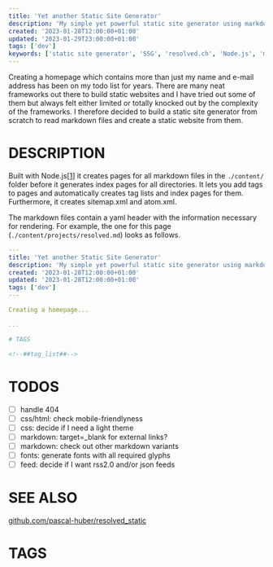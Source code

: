 ```yaml
---
title: 'Yet another Static Site Generator'
description: 'My simple yet powerful static site generator using markdown.'
created: '2023-01-28T12:00:00+01:00'
updated: '2023-01-29T23:00:00+01:00'
tags: ['dev']
keywords: ['static site generator', 'SSG', 'resolved.ch', 'Node.js', 'markdown']
---
```


Creating a homepage which contains more than just my name and e-mail address has
been on my todo list for years. There are many neat frameworks out there to
build static websites and I have tried out some of them but always felt either
limited or totally knocked out by the complexity of the frameworks. I therefore
decided to build a static site generator from scratch to read markdown files and
create a static website from them.

# DESCRIPTION

Built with Node.js[[1]] it creates pages for all markdown files in the
`./content/` folder before it generates index pages for all directories. It lets
you add tags to pages and automatically creates tag lists and index pages for
them. Furthermore, it creates sitemap.xml and atom.xml.

The markdown files contain a yaml header with the information necessary for
rendering. For example, the one for this page (`./content/projects/resolved.md`)
looks as follows.

```yaml
---
title: 'Yet another Static Site Generator'
description: 'My simple yet powerful static site generator using markdown.'
created: '2023-01-28T12:00:00+01:00'
updated: '2023-01-28T12:00:00+01:00'
tags: ['dev']
---

Creating a homepage...

...

# TAGS

<!--##tag_list##-->

```

# TODOS

 - [ ] handle 404
 - [ ] css/html: check mobile-friendlyness
 - [ ] css: decide if I need a light theme
 - [ ] markdown: target=_blank for external links?
 - [ ] markdown: check out other markdown variants
 - [ ] fonts: generate fonts with all required glyphs
 - [ ] feed: decide if I want rss2.0 and/or json feeds

# SEE ALSO

[github.com/pascal-huber/resolved_static](https://github.com/pascal-huber/resolved_static)

# TAGS

<!--##tag_list##-->

[1]: https://nodejs.org/en/